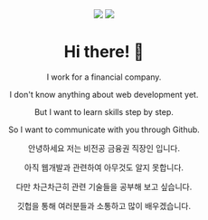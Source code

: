 <div align="center">

<span>
<img src="https://img.shields.io/badge/bseungpil@gmail.com-EA4335?style=flat&logo=Gmail&logoColor=ffffff"/>
<a href="www.linkedin.com/in/SeungpilPark12"><img src="https://img.shields.io/badge/SeungpilPark-0A66C2?style=flat&logo=linkedin&logoColor=ffffff"/></a>
</span>


  <h1>Hi there! 👋</h1>
<p>I work for a financial company.</p>
<p>I don't know anything about web development yet.</p>
<p>But I want to learn skills step by step.</p>
<p>So I want to communicate with you through Github.</p>



<p>안녕하세요 저는 비전공 금융권 직장인 입니다.</p>
<p>아직 웹개발과 관련하여 아무것도 알지 못합니다.</p>
<p>다만 차근차근히 관련 기술들을 공부해 보고 싶습니다.</p>
<p>깃헙을 통해 여러분들과 소통하고 많이 배우겠습니다.</p>
</div>
